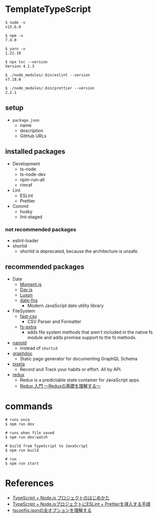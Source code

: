 # TemplateTypeScript

```
$ node -v
v15.6.0

$ npm -v
7.4.0

$ yarn -v
1.22.10

$ npx tsc --version
Version 4.1.3

$ ./node_modules/.bin/eslint --version
v7.18.0

$ ./node_modules/.bin/prettier --version
2.2.1
```

## setup

- `package.json`
    - name
	- description
	- GitHub URLs

## installed packages

- Development
    - ts-node
    - ts-node-dev
    - npm-run-all
    - rimraf
- Lint
    - ESLint
    - Prettier
- Commit
    - husky 
    - lint-staged

### not recommended packages

- eslint-loader
- shortid
    - shortid is deprecated, because the architecture is unsafe.

## recommended packages

- Date
	- [Moment.js]()
	- [Day.js]()
	- [Luxon]()
    - [date-fns](https://date-fns.org/)
        - Modern JavaScript date utility library
- FileSystem
	- [fast-csv](https://www.c2fo.io/fast-csv/)
		- CSV Parser and Formatter
    - [fs-extra](https://github.com/jprichardson/node-fs-extra)
		- adds file system methods that aren't included in the native fs module and adds promise support to the fs methods.
- [nanoid](https://github.com/ai/nanoid/)
    - instead of `shortid`
- [graphdoc](https://github.com/2fd/graphdoc)
    - Static page generator for documenting GraphQL Schema
- [pixela](https://github.com/a-know/Pixela)
    - Record and Track your habits or effort. All by API.
- [redux](https://github.com/reduxjs/redux)
	- Redux is a predictable state container for JavaScript apps
	- [Redux 入門 〜Reduxの基礎を理解する〜](https://qiita.com/soarflat/items/bd319695d156654bbe86)

# commands

```shell
# runs once
$ npm run dev

# runs when file saved
$ npm run dev:watch

# build from TypeScript to JavaScript
$ npm run build

# run
$ npm run start
```

# References

- [TypeScript + Node.js プロジェクトのはじめかた](https://qiita.com/notakaos/items/3bbd2293e2ff286d9f49)
- [TypeScript + Node.jsプロジェクトにESLint + Prettierを導入する手順](https://qiita.com/notakaos/items/85fd2f5c549f247585b1)
- [tsconfig.jsonの全オプションを理解する](https://qiita.com/ryokkkke/items/390647a7c26933940470)